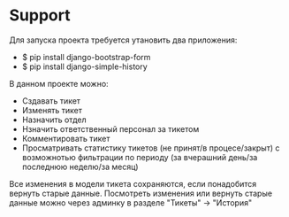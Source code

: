Support
==

Для запуска проекта требуется утановить два приложения:

- $ pip install django-bootstrap-form
- $ pip install django-simple-history

В данном проекте можно:

- Сздавать тикет
- Изменять тикет
- Назначить отдел
- Нзначить ответственный персонал за тикетом
- Комментировать тикет
- Просматривать статистику тикетов (не принят/в процесе/закрыт) с возможнотью фильтрации по периоду (за вчерашний день/за последнюю неделю/за месяц)

Все изменения в модели тикета сохраняются, если понадобится вернуть старые данные.
Посмотреть изменения или вернуть старые данные можно через админку в разделе "Тикеты" -> "История"
